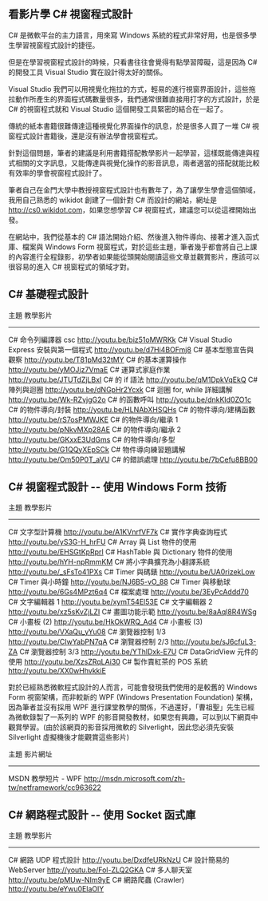 ## 看影片學 C# 視窗程式設計

C# 是微軟平台的主力語言，用來寫 Windows 系統的程式非常好用，也是很多學生學習視窗程式設計的捷徑。

但是在學習視窗程式設計的時候，只看書往往會覺得有點學習障礙，這是因為 C# 的開發工具 Visual Studio 實在設計得太好的關係。

Visual Studio 我們可以用視覺化拖拉的方式，輕易的進行視窗界面設計，這些拖拉動作所產生的界面程式碼數量很多，我們通常很難直接用打字的方式設計，於是 C# 的視窗程式就和 Visual Studio 這個開發工具緊密的結合在一起了。

傳統的紙本書籍很難傳達這種視覺化界面操作的訊息，於是很多人買了一堆 C# 視窗程式設計書籍後，還是沒有辦法學會視窗程式。

針對這個問題，筆者的建議是利用書籍搭配教學影片一起學習，這樣既能傳達與程式相關的文字訊息，又能傳達與視覺化操作的影音訊息，兩者適當的搭配就能比較有效率的學會視窗程式設計了。

筆者自己在金門大學中教授視窗程式設計也有數年了，為了讓學生學會這個領域，我用自己熟悉的 wikidot 創建了一個針對 C# 而設計的網站，網址是 <http://cs0.wikidot.com>，如果您想學習 C# 視窗程式，建議您可以從這裡開始出發。

在網站中，我們從基本的 C# 語法開始介紹、然後進入物件導向、接著才進入函式庫、檔案與 Windows Form 視窗程式，對於這些主題，筆者幾乎都會將自己上課的內容進行全程錄影，初學者如果能從頭開始閱讀這些文章並觀賞影片，應該可以很容易的進入 C# 視窗程式的領域才對。

## C# 基礎程式設計

主題                                                  教學影片
--------------------------------------------          -----------------------------------
C# 命令列編譯器 csc                                   <http://youtu.be/biz51oMWRKk>
C# Visual Studio Express 安裝與第一個程式             <http://youtu.be/d7Hi4BOFmj8>
C# 基本型態宣告與觀察                                 <http://youtu.be/T81pMd32tMY>
C# 的基本運算操作                                     <http://youtu.be/yMOJjz7VmaE>
C# 運算式家庭作業                                     <http://youtu.be/JTUTdZjLBxI>
C# 的 if 語法                                         <http://youtu.be/qM1DpkVqEkQ>
C# 陣列與迴圈                                         <http://youtu.be/dNGpHr2Ycxk>
C# 迴圈 for, while 詳細講解                           <http://youtu.be/Wk-RZvjgG2o>
C# 的函數呼叫                                         <http://youtu.be/dnkKId0ZO1c>
C# 的物件導向/封裝                                    <http://youtu.be/HLNAbXHSQHs>
C# 的物件導向/建構函數                                <http://youtu.be/rS7osPMWJKE>
C# 的物件導向/繼承 1                                  <http://youtu.be/pNkvMXp28AE>
C# 的物件導向/繼承 2                                  <http://youtu.be/GKxxE3UdGms>
C# 的物件導向/多型                                    <http://youtu.be/G1QQyXEpSCk>
C# 物件導向練習題講解                                 <http://youtu.be/Om50P0T_aVU>
C# 的錯誤處理                                         <http://youtu.be/7bCefu8BB00>

## C# 視窗程式設計 -- 使用 Windows Form 技術

主題                                                  教學影片
--------------------------------------------          ------------------------------------
C# 文字型計算機                                       <http://youtu.be/A1KVnrfVF7k>
C# 實作字典查詢程式                                   <http://youtu.be/yS3G-H_hrFU>
C# Array 與 List 物件的使用                           <http://youtu.be/EHSGtKpRprI>
C# HashTable 與 Dictionary 物件的使用                 <http://youtu.be/hYH-npRmmKM>
C# 將小字典擴充為小翻譯系統                           <http://youtu.be/_sFsTo41PXs>
C# Timer 與碼錶                                       <http://youtu.be/UA0rizekLow>
C# Timer 與小時鐘                                     <http://youtu.be/NJ6B5-vO_88>
C# Timer 與移動球                                     <http://youtu.be/6Gs4MPzt6q4>
C# 檔案處理                                           <http://youtu.be/3EyPcAddd70>
C# 文字編輯器 1                                       <http://youtu.be/xymT54El53E>
C# 文字編輯器 2                                       <http://youtu.be/xz5sKvZjLZI>
C# 畫圖功能示範                                       <http://youtu.be/8aAql8R4WSg>
C# 小畫板 (2)                                         <http://youtu.be/HkOkWRQ_Ad4>
C# 小畫板 (3)                                         <http://youtu.be/VXaQu_yYu08>
C# 瀏覽器控制 1/3                                     <http://youtu.be/CIwYabPN7qA>
C# 瀏覽器控制 2/3                                     <http://youtu.be/sJ6cfuL3-ZA>
C# 瀏覽器控制 3/3                                     <http://youtu.be/YThlDxk-E7U>
C# DataGridView 元件的使用                            <http://youtu.be/XzsZRqLAi30>
C# 製作賣紅茶的 POS 系統                              <http://youtu.be/XX0wHhvkkiE>

對於已經熟悉微軟程式設計的人而言，可能會發現我們使用的是較舊的 Windows Form 視窗架構，而非較新的 WPF (Windows Presentation Foundation) 架構，因為筆者並沒有採用 WPF 進行課堂教學的關係，不過還好，「曹祖聖」先生已經為微軟錄製了一系列的 WPF 的影音開發教材，如果您有興趣，可以到以下網頁中觀賞學習。(由於該網頁的影音採用微軟的 Silverlight，因此您必須先安裝 Silverlight 虛擬機後才能觀賞這些影片)

主題                           影片網址
---------------------------    ---------------------------------------------
MSDN 教學短片 - WPF               <http://msdn.microsoft.com/zh-tw/netframework/cc963622>

## C# 網路程式設計 -- 使用 Socket 函式庫

主題                                                  教學影片
--------------------------------------------          ------------------------------------
C# 網路 UDP 程式設計                                  <http://youtu.be/DxdfeURkNzU>
C# 設計簡易的 WebServer                               <http://youtu.be/Fol-ZLQ2GKA>
C# 多人聊天室                                         <http://youtu.be/pMUw-NIm9yE>
C# 網路爬蟲 (Crawler)                                 <http://youtu.be/eYwu0ElaOlY>

